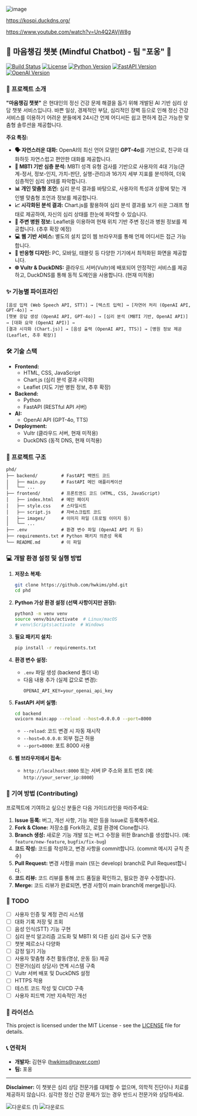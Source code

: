 ![image](https://github.com/user-attachments/assets/dbd711bf-b004-4c38-88ca-d6071473ff1c)

https://kospi.duckdns.org/

https://www.youtube.com/watch?v=Un4Q2AVjW8g


## 🧠 마음챙김 챗봇 (Mindful Chatbot) - 팀 "포옹" 🤗

[![Build Status](https://img.shields.io/badge/build-passing-brightgreen.svg)](https://github.com/hwkims/phd) <!-- 나중에 CI/CD 설정 후 실제 배지 URL로 변경 -->
[![License](https://img.shields.io/badge/license-MIT-blue.svg)](https://opensource.org/licenses/MIT) <!-- 라이선스에 맞게 변경 -->
[![Python Version](https://img.shields.io/badge/python-3.9%2B-blue.svg)](https://www.python.org/downloads/release/python-390/)
[![FastAPI Version](https://img.shields.io/badge/fastapi-0.109.0%2B-green.svg)](https://fastapi.tiangolo.com/)
[![OpenAI Version](https://img.shields.io/badge/openai-1.0.0%2B-orange.svg)](https://platform.openai.com/docs/guides/gpt)

### 🌟 프로젝트 소개

**"마음챙김 챗봇"** 은 현대인의 정신 건강 문제 해결을 돕기 위해 개발된 AI 기반 심리 상담 챗봇 서비스입니다.  바쁜 일상, 경제적인 부담, 심리적인 장벽 등으로 인해 정신 건강 서비스를 이용하기 어려운 분들에게 24시간 언제 어디서든 쉽고 편하게 접근 가능한 맞춤형 솔루션을 제공합니다.

**주요 특징:**

*   **🗣️ 자연스러운 대화:**  OpenAI의 최신 언어 모델인 **GPT-4o**를 기반으로, 친구와 대화하듯 자연스럽고 편안한 대화를 제공합니다.
*   **🧠 MBTI 기반 심층 분석:**  MBTI 성격 유형 검사를 기반으로 사용자의 4대 기능(관계-정서, 정보-인지, 가치-판단, 실행-관리)과 16가지 세부 지표를 분석하여, 더욱 심층적인 심리 상태를 파악합니다.
*   **📊 개인 맞춤형 조언:**  심리 분석 결과를 바탕으로, 사용자의 특성과 상황에 맞는 개인별 맞춤형 조언과 정보를 제공합니다.
*   **📈 시각화된 분석 결과:**  Chart.js를 활용하여 심리 분석 결과를 보기 쉬운 그래프 형태로 제공하여, 자신의 심리 상태를 한눈에 파악할 수 있습니다.
*   **🏥 주변 병원 정보:**  Leaflet을 이용하여 현재 위치 기반 주변 정신과 병원 정보를 제공합니다. (추후 확장 예정)
*   **💻 웹 기반 서비스:** 별도의 설치 없이 웹 브라우저를 통해 언제 어디서든 접근 가능합니다.
*   **📱 반응형 디자인:** PC, 모바일, 태블릿 등 다양한 기기에서 최적화된 화면을 제공합니다.
*   **🌐 Vultr & DuckDNS:** 클라우드 서버(Vultr)에 배포되어 안정적인 서비스를 제공하고, DuckDNS를 통해 동적 도메인을 사용합니다. (현재 미적용)

### ✨ 기능별 파이프라인

```
[음성 입력 (Web Speech API, STT)] → [텍스트 입력] → [자연어 처리 (OpenAI API, GPT-4o)] →
[챗봇 응답 생성 (OpenAI API, GPT-4o)] → [심리 분석 (MBTI 기반, OpenAI API)] → [대화 요약 (OpenAI API)] →
[결과 시각화 (Chart.js)] → [음성 출력 (OpenAI API, TTS)] → [병원 정보 제공 (Leaflet, 추후 확장)]
```
### 🛠️ 기술 스택

*   **Frontend:**
    *   HTML, CSS, JavaScript
    *   Chart.js (심리 분석 결과 시각화)
    *   Leaflet (지도 기반 병원 정보, 추후 확장)
*   **Backend:**
    *   Python
    *   FastAPI (RESTful API 서버)
*   **AI:**
    *   OpenAI API (GPT-4o, TTS)
*   **Deployment:**
    *    Vultr (클라우드 서버, 현재 미적용)
    *   DuckDNS (동적 DNS, 현재 미적용)

### 🚀 프로젝트 구조

```
phd/
├── backend/         # FastAPI 백엔드 코드
│   ├── main.py      # FastAPI 메인 애플리케이션
│   └── ...
├── frontend/        # 프론트엔드 코드 (HTML, CSS, JavaScript)
│   ├── index.html   # 메인 페이지
│   ├── style.css    # 스타일시트
│   ├── script.js    # 자바스크립트 코드
│   ├── images/      # 이미지 파일 (프로필 이미지 등)
│   └── ...
├── .env             # 환경 변수 파일 (OpenAI API 키 등)
├── requirements.txt # Python 패키지 의존성 목록
└── README.md        # 이 파일
```

### 💻 개발 환경 설정 및 실행 방법

1.  **저장소 복제:**
    ```bash
    git clone https://github.com/hwkims/phd.git
    cd phd
    ```

2.  **Python 가상 환경 설정 (선택 사항이지만 권장):**
    ```bash
    python3 -m venv venv
    source venv/bin/activate  # Linux/macOS
    # venv\Scripts\activate  # Windows
    ```

3.  **필요 패키지 설치:**
    ```bash
    pip install -r requirements.txt
    ```

4.  **환경 변수 설정:**
    *   `.env` 파일 생성 (backend 폴더 내)
    *   다음 내용 추가 (실제 값으로 변경):
        ```
        OPENAI_API_KEY=your_openai_api_key
        ```

5.  **FastAPI 서버 실행:**
    ```bash
    cd backend
    uvicorn main:app --reload --host=0.0.0.0 --port=8000
    ```
    *   `--reload`: 코드 변경 시 자동 재시작
    *   `--host=0.0.0.0`: 외부 접근 허용
    *    `--port=8000`: 포트 8000 사용

6.  **웹 브라우저에서 접속:**
    *   `http://localhost:8000` 또는 서버 IP 주소와 포트 번호 (예: `http://your_server_ip:8000`)

### 🤝 기여 방법 (Contributing)

프로젝트에 기여하고 싶으신 분들은 다음 가이드라인을 따라주세요:

1.  **Issue 등록:** 버그, 개선 사항, 기능 제안 등을 Issue로 등록해주세요.
2.  **Fork & Clone:** 저장소를 Fork하고, 로컬 환경에 Clone합니다.
3.  **Branch 생성:** 새로운 기능 개발 또는 버그 수정을 위한 Branch를 생성합니다. (예: `feature/new-feature`, `bugfix/fix-bug`)
4.  **코드 작성:** 코드를 작성하고, 변경 사항을 commit합니다. (commit 메시지 규칙 준수)
5.  **Pull Request:** 변경 사항을 main (또는 develop) branch로 Pull Request합니다.
6.  **코드 리뷰:** 코드 리뷰를 통해 코드 품질을 확인하고, 필요한 경우 수정합니다.
7.  **Merge:** 코드 리뷰가 완료되면, 변경 사항이 main branch에 merge됩니다.

### 📝 TODO

*   [ ] 사용자 인증 및 계정 관리 시스템
*   [ ] 대화 기록 저장 및 조회
*   [ ] 음성 인식(STT) 기능 구현
*   [ ] 심리 분석 알고리즘 고도화 및 MBTI 외 다른 심리 검사 도구 연동
*   [ ] 챗봇 페르소나 다양화
*   [ ] 감정 일기 기능
*   [ ] 사용자 맞춤형 추천 활동(명상, 운동 등) 제공
*   [ ] 전문가(심리 상담사) 연계 시스템 구축
*   [ ] Vultr 서버 배포 및 DuckDNS 설정
*   [ ] HTTPS 적용
*   [ ] 테스트 코드 작성 및 CI/CD 구축
*   [ ] 사용자 피드백 기반 지속적인 개선

### 📄 라이선스

This project is licensed under the MIT License - see the [LICENSE](LICENSE) file for details.  

### 📞 연락처

*   **개발자:** 김현우 (hwkims@naver.com)
*   **팀:** 포옹

---

**Disclaimer:** 이 챗봇은 심리 상담 전문가를 대체할 수 없으며, 의학적 진단이나 치료를 제공하지 않습니다.  심각한 정신 건강 문제가 있는 경우 반드시 전문가와 상담하세요.

![다운로드 (1)](https://github.com/user-attachments/assets/f10c749e-f7e2-4d20-87fb-420b1e2428b6)
![다운로드](https://github.com/user-attachments/assets/290f5243-1faa-45b7-9ef4-436464bbc53a)
